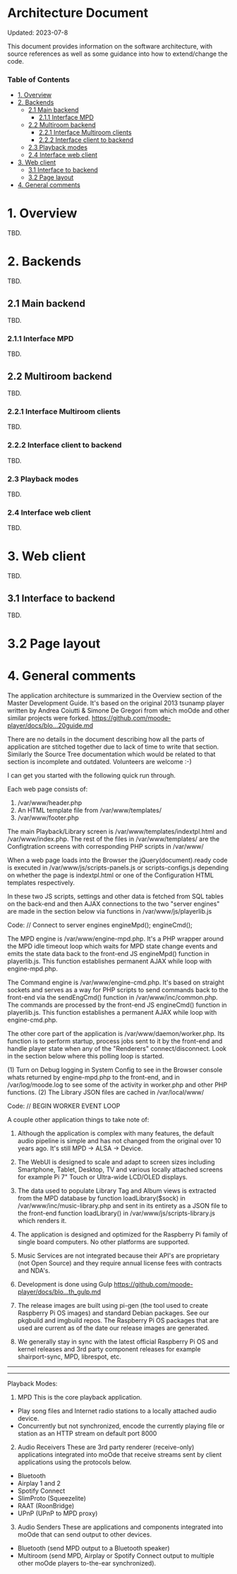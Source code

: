 Architecture Document <!-- omit in toc -->
==========================================
Updated: 2023-07-8

This document provides information on the software architecture, with source references as well as
some guidance into how to extend/change the code.

### Table of Contents <!-- omit in toc -->

- [1. Overview](#1-overview)
- [2. Backends](#2-backends)
  - [2.1 Main backend](#21-main-backend)
    - [2.1.1 Interface MPD](#211-interface-mpd)
  - [2.2 Multiroom backend](#22-multiroom-backend)
    - [2.2.1 Interface Multiroom clients](#221-interface-multiroom-clients)
    - [2.2.2 Interface client to backend](#222-interface-client-to-backend)
  - [2.3 Playback modes](#23-playback-modes)
  - [2.4 Interface web client](#24-interface-web-client)
- [3. Web client](#1-web-client)
  - [3.1 Interface to backend](#31-interface-to-backend)
  - [3.2 Page layout](#32-page-layout)
- [4. General comments](#4-general-comments)

# 1. Overview

TBD.

# 2. Backends

TBD.

## 2.1 Main backend

TBD.

### 2.1.1 Interface MPD

TBD.

## 2.2 Multiroom backend

TBD.

### 2.2.1 Interface Multiroom clients

TBD.

### 2.2.2 Interface client to backend

TBD.

### 2.3 Playback modes

TBD.

### 2.4 Interface web client

TBD.

# 3. Web client

TBD.

## 3.1 Interface to backend

TBD.

# 3.2 Page layout

# 4. General comments








The application architecture is summarized in the Overview section of the Master Development Guide. It's based on the original 2013 tsunamp player written by Andrea Coiutti & Simone De Gregori from which moOde and other similar projects were forked. https://github.com/moode-player/docs/blo...20guide.md

There are no details in the document describing how all the parts of application are stitched together due to lack of time to write that section. Similarly the Source Tree documentation which would be related to that section is incomplete and outdated. Volunteers are welcome :-)

I can get you started with the following quick run through.

Each web page consists of:

1. /var/www/header.php
2. An HTML template file from /var/www/templates/
3. /var/www/footer.php

The main Playback/Library screen is /var/www/templates/indextpl.html and /var/www/index.php. The rest of the files in /var/www/templates/ are the Configtration screens with corresponding PHP scripts in /var/www/

When a web page loads into the Browser the jQuery(document).ready code is executed in /var/www/js/scripts-panels.js or scripts-configs.js depending on whether the page is indextpl.html or one of the Configuration HTML templates respectively.

In these two JS scripts, settings and other data is fetched from SQL tables on the back-end and then AJAX connections to the two "server engines" are made in the section below via functions in /var/www/js/playerlib.js

Code:
// Connect to server engines
engineMpd();
engineCmd();

The MPD engine is /var/www/engine-mpd.php. It's a PHP wrapper around the MPD idle timeout loop which waits for MPD state change events and emits the state data back to the front-end JS engineMpd() function in playerlib.js. This function establishes permanent AJAX while loop with engine-mpd.php.

The Command engine is /var/www/engine-cmd.php. It's based on straight sockets and serves as a way for PHP scripts to send commands back to the front-end via the sendEngCmd() function in /var/www/inc/common.php. The commands are processed by the front-end JS engineCmd() function in playerlib.js. This function establishes a permanent AJAX while loop with engine-cmd.php.

The other core part of the application is /var/www/daemon/worker.php. Its function is to perform startup, process jobs sent to it by the front-end and handle player state when any of the "Renderers" connect/disconnect. Look in the section below where this polling loop is started.

(1) Turn on Debug logging in System Config to see in the Browser console whats returned by engine-mpd.php to the front-end, and in /var/log/moode.log to see some of the activity in worker.php and other PHP functions.
(2) The Library JSON files are cached in /var/local/www/

Code:
// BEGIN WORKER EVENT LOOP

A couple other application things to take note of:

1. Although the application is complex with many features, the default audio pipeline is simple and has not changed from the original over 10 years ago. It's still MPD -> ALSA -> Device.

2. The WebUI is designed to scale and adapt to screen sizes including Smartphone, Tablet, Desktop, TV and various locally  attached screens for example Pi 7" Touch or Ultra-wide LCD/OLED displays.

3. The data used to populate Library Tag and Album views is extracted from the MPD database by function loadLibrary($sock) in /var/www/inc/music-library.php and sent in its entirety as a JSON file to the front-end function loadLibrary() in /var/www/js/scripts-library.js which renders it.

4. The application is designed and optimized for the Raspberry Pi family of single board computers. No other platforms are supported.

5. Music Services are not integrated because their API's are proprietary (not Open Source) and they require annual license fees with contracts and NDA's.

6. Development is done using Gulp https://github.com/moode-player/docs/blo...th_gulp.md

7. The release images are built using pi-gen (the tool used to create Raspberry Pi OS images) and standard Debian packages. See our pkgbuild and imgbuild repos. The Raspberry Pi OS packages that are used are current as of the date our release images are generated.

8. We generally stay in sync with the latest official Raspberry Pi OS and kernel releases and 3rd party component releases for example shairport-sync, MPD, librespot, etc.

-------
------


Playback Modes:

1. MPD
This is the core playback application.

- Play song files and Internet radio stations to a locally attached audio device.
- Concurrently but not synchronized, encode the currently playing file or station as an HTTP stream on default port 8000

2. Audio Receivers
These are 3rd party renderer (receive-only) applications integrated into moOde that receive streams sent by client applications using the protocols below.

- Bluetooth
- Airplay 1 and 2
- Spotify Connect
- SlimProto (Squeezelite)
- RAAT (RoonBridge)
- UPnP (UPnP to MPD proxy)

3. Audio Senders
These are applications and components integrated into moOde that can send output to other devices.

- Bluetooth (send MPD output to a Bluetooth speaker)
- Multiroom (send MPD, Airplay or Spotify Connect output to multiple other moOde players to-the-ear synchronized).
